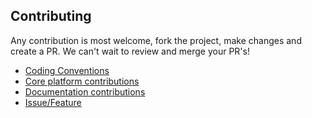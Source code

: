 ## Contributing
Any contribution is most welcome, fork the project, make changes and create a PR. We can't wait to review and merge your PR's!

* [Coding Conventions](https://docs.robusta.dev/master/developer-guide/platform/coding-conventions.html#formatting-and-coding-conventions)
* [Core platform contributions](https://docs.robusta.dev/master/developer-guide/platform/dev-setup.html)
* [Documentation contributions](https://docs.robusta.dev/master/developer-guide/platform/docs-contributions.html)
* [Issue/Feature](https://github.com/robusta-dev/robusta/issues)
